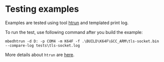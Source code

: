 # Testing examples

Examples are tested using tool [htrun](https://github.com/ARMmbed/mbed-os-tools/tree/master/packages/mbed-host-tests) and templated print log. 

To run the test, use following command after you build the example:
```
mbedhtrun -d D: -p COM4 -m K64F -f .\BUILD\K64F\GCC_ARM\tls-socket.bin --compare-log tests\tls-socket.log
```


More details about `htrun` are [here](https://github.com/ARMmbed/htrun#testing-mbed-os-examples).

